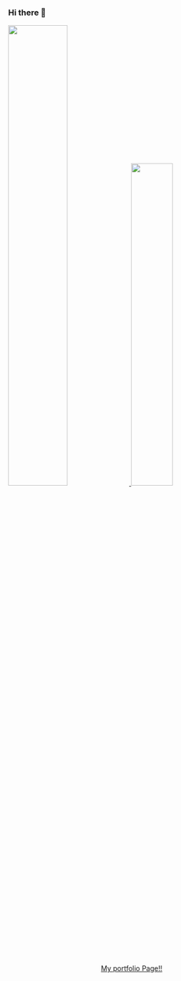 ### Hi there 👋
<div float="left">
  <a href="https://github.com/anuraghazra/github-readme-stats">
    <img width="49%" src="https://github-readme-stats.vercel.app/api?username=a-im12&count_private=true&show_icons=true&theme=dark" />
  </a>
  <a href="https://github.com/anuraghazra/convoychat">
    <img width="41%" src="https://github-readme-stats.vercel.app/api/top-langs/?username=a-im12&layout=compact&theme=dracula" />
  </a>
</div>
<div align="center" size=15%>
  <a href="https://a-im12.github.io/work-history/">My portfolio Page!!</a>
</div>
